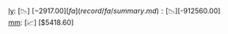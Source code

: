 [ly](record/ly/summary.md): [📉] [$-2917.00]  
[fa](record/fa/summary.md): [📉] [$-912560.00]  
[mm](record/mm/summary.md): [📈] [$5418.60]  
